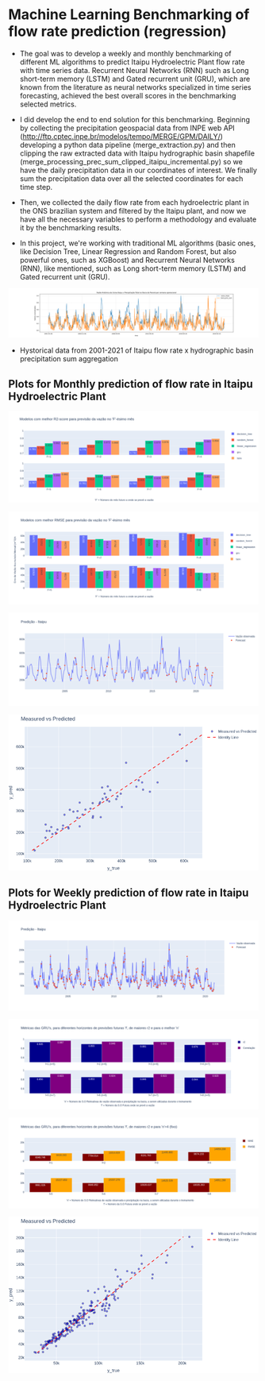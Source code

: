 # Machine Learning Benchmarking of flow rate prediction (regression)

* The goal was to develop a weekly and monthly benchmarking of different ML algorithms to predict Itaipu Hydroelectric Plant flow rate with time series data. Recurrent Neural Networks (RNN) such as Long short-term memory (LSTM) and Gated recurrent unit (GRU), which are known from the literature as neural networks specialized in time series forecasting, achieved the best overall scores in the benchmarking selected metrics. 

* I did develop the end to end solution for this benchmarking. Beginning by collecting the precipitation geospacial data from INPE web API (http://ftp.cptec.inpe.br/modelos/tempo/MERGE/GPM/DAILY/) developing a python data pipeline (merge_extraction.py) and then clipping the raw extracted data with Itaipu hydrographic basin shapefile (merge_processing_prec_sum_clipped_itaipu_incremental.py) so we have the daily precipitation data in our coordinates of interest. We finally sum the precipitation data over all the selected coordinates for each time step.

* Then, we collected the daily flow rate from each hydroelectric plant in the ONS brazilian system and filtered by the Itaipu plant, and now we have all the necessary variables to perform a methodology and evaluate it by the benchmarking results.

* In this project, we're working with traditional ML algorithms (basic ones, like Decision Tree, Linear Regression and Random Forest, but also powerful ones, such as XGBoost) and Recurrent Neural Networks (RNN), like mentioned, such as Long short-term memory (LSTM) and Gated recurrent unit (GRU).   

![Alt text](/figures/monthly/history_vazao_vs_precBacia.png)
* Hystorical data from 2001-2021 of Itaipu flow rate x hydrographic basin precipitation sum aggregation


## Plots for Monthly prediction of flow rate in Itaipu Hydroelectric Plant

![Alt text](/figures/monthly/r2_monthly.png)


![Alt text](/figures/monthly/rmse_monthly.png)


![Alt text](/figures/monthly/pred_lstm_n=8_f=1_40_50_60_sigmoid_3hl_.png)


![Alt text](/figures/monthly/disp_lstm_n=8_f=1_40_50_60_sigmoid_3hl_.png)


## Plots for Weekly prediction of flow rate in Itaipu Hydroelectric Plant

![Alt text](/figures/weekly/lstm_series_n=5_f=1.png)


![Alt text](/figures/weekly/gru_1.png)


![Alt text](/figures/weekly/gru_3.png)


![Alt text](/figures/weekly/lstm_disp_n=5_f=1.png)











